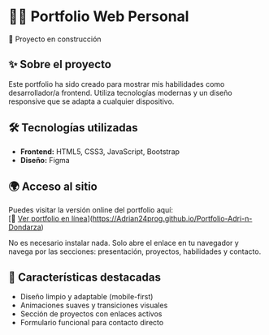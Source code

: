 # 🧑‍🎨 Portfolio Web Personal  
🚧 Proyecto en construcción

## ✨ Sobre el proyecto

Este portfolio ha sido creado para mostrar mis habilidades como desarrollador/a frontend. Utiliza tecnologías modernas y un diseño responsive que se adapta a cualquier dispositivo.

## 🛠️ Tecnologías utilizadas

- **Frontend:** HTML5, CSS3, JavaScript, Bootstrap  
- **Diseño:** Figma  


## 🌍 Acceso al sitio

Puedes visitar la versión online del portfolio aquí:  
[🔗 [Ver portfolio en línea](https://Adrian24prog.github.io/Portfolio-Adri-n-Dondarza)](https://Adrian24prog.github.io/Portfolio-Adri-n-Dondarza)

No es necesario instalar nada. Solo abre el enlace en tu navegador y navega por las secciones: presentación, proyectos, habilidades y contacto.

## 📌 Características destacadas

- Diseño limpio y adaptable (mobile-first)  
- Animaciones suaves y transiciones visuales  
- Sección de proyectos con enlaces activos  
- Formulario funcional para contacto directo  
